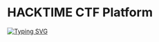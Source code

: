 # HACKTIME CTF Platform 

<a href="https://git.io/typing-svg"><img src="https://readme-typing-svg.demolab.com?font=Fira+Code&size=15&pause=1000&color=D78AF7&width=435&lines=Let+me+tell+you+about+my+project" alt="Typing SVG" /></a>


